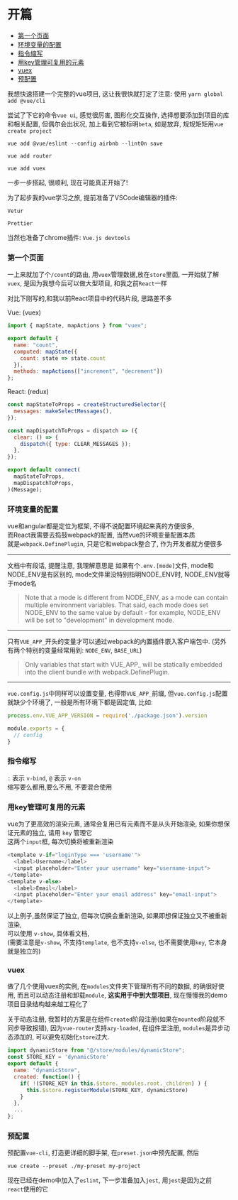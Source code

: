 # 开篇

- [第一个页面](#第一个页面)
- [环境变量的配置](#环境变量的配置)
- [指令缩写](#指令缩写)
- [用key管理可复用的元素](#用key管理可复用的元素)
- [vuex](#vuex)
- [预配置](#预配置)

我想快速搭建一个完整的vue项目, 这让我很快就打定了注意: 使用
`yarn global add @vue/cli`

尝试了下它的命令`vue ui`, 感觉很厉害, 图形化交互操作, 选择想要添加到项目的库和相关配置,
但偶尔会出状况, 加上看到它被标明`beta`, 如是放弃, 规规矩矩用`vue create project`

`vue add @vue/eslint --config airbnb --lintOn save`

`vue add router`

`vue add vuex`

一步一步搭起, 很顺利, 现在可能真正开始了!

为了起步我的vue学习之旅, 提前准备了VSCode编辑器的插件:

`Vetur`

`Prettier`

当然也准备了chrome插件: `Vue.js devtools`

### 第一个页面

一上来就加了个`/count`的路由, 用`vuex`管理数据,放在`store`里面, 一开始就了解`vuex`,
是因为我想今后可以做大型项目, 和我之前`React`一样

对比下刚写的,和我以前React项目中的代码片段, 思路差不多

Vue: (vuex)

```javascript
import { mapState, mapActions } from "vuex";

export default {
  name: "count",
  computed: mapState({
    count: state => state.count
  }),
  methods: mapActions(["increment", "decrement"])
};
```

React: (redux)

```javascript
const mapStateToProps = createStructuredSelector({
  messages: makeSelectMessages(),
});

const mapDispatchToProps = dispatch => ({
  clear: () => {
    dispatch({ type: CLEAR_MESSAGES });
  },
});

export default connect(
  mapStateToProps,
  mapDispatchToProps,
)(Message);
```


### 环境变量的配置

vue和angular都是定位为框架, 不得不说配置环境起来真的方便很多,  
而React我需要去捣鼓webpack的配置, 当然vue的环境变量配置本质  
就是`webpack.DefinePlugin`, 只是它和webpack整合了, 作为开发者就方便很多

---
文档中有段话, 提醒注意, 我理解意思是 如果有个`.env.[mode]`文件, mode和NODE_ENV是有区别的, mode文件里没特别指明NODE_ENV时, NODE_ENV就等于mode名
> Note that a mode is different from NODE_ENV, as a mode can contain multiple environment variables. That said, each mode does set NODE_ENV to the same value by default - for example, NODE_ENV will be set to "development" in development mode.

---
只有`VUE_APP_`开头的变量才可以通过webpack的内置插件嵌入客户端包中.
(另外有两个特别的变量经常用到: `NODE_ENV`, `BASE_URL`)
> Only variables that start with VUE_APP_ will be statically embedded into the client bundle with webpack.DefinePlugin.
---

`vue.config.js`中同样可以设置变量, 也得带`VUE_APP_`前缀, 但`vue.config.js`配置就缺少个环境了, 一般是所有环境下都是固定值, 比如:

```javascript
process.env.VUE_APP_VERSION = require('./package.json').version

module.exports = {
  // config
}
```

### 指令缩写

`:` 表示 `v-bind`, `@` 表示 `v-on`  
缩写要么都用,要么不用, 不要混合使用

### 用key管理可复用的元素

vue为了更高效的渲染元素, 通常会复用已有元素而不是从头开始渲染, 如果你想保证元素的独立, 请用 `key` 管理它  
这两个`input`框, 每次切换将被重新渲染

```javascript
<template v-if="loginType === 'username'">
  <label>Username</label>
  <input placeholder="Enter your username" key="username-input">
</template>
<template v-else>
  <label>Email</label>
  <input placeholder="Enter your email address" key="email-input">
</template>
```

以上例子,虽然保证了独立, 但每次切换会重新渲染, 如果即想保证独立又不被重新渲染,  
可以使用 `v-show`, 具体看文档,  
(需要注意是`v-show`, 不支持`template`, 也不支持`v-else`, 也不需要使用`key`, 它本身就是独立的)

### vuex

做了几个使用vuex的实例, 在`modules`文件夹下管理所有不同的数据, 的确很好使用, 而且可以动态注册和卸载`module`, **这实用于中到大型项目**, 现在慢慢我的demo项目目录结构越来越工程化了

关于动态注册, 我暂时的方案是在组件`created`阶段注册(如果在`mounted`阶段就不同步导致报错), 因为`vue-router`支持`azy-loaded`, 在组件里注册, `modules`是异步动态添加的,
可以避免初始化`store`过大.

```javascript
import dynamicStore from "@/store/modules/dynamicStore";
const STORE_KEY = 'dynamicStore'
export default {
  name: "dynamicStore",
  created: function() {
    if( !(STORE_KEY in this.$store._modules.root._children) ) {
      this.$store.registerModule(STORE_KEY, dynamicStore)
    }
  },
  ...
};
```

### 预配置

预配置`vue-cli`, 打造更详细的脚手架, 在`preset.json`中预先配置, 然后

`vue create --preset ./my-preset my-project`

现在已经在demo中加入了`eslint`, 下一步准备加入`jest`, 用`jest`是因为之前  
`react`使用的它